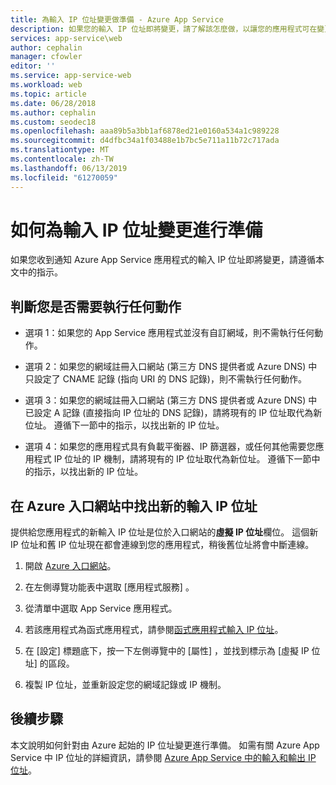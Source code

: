 ```yaml
---
title: 為輸入 IP 位址變更做準備 - Azure App Service
description: 如果您的輸入 IP 位址即將變更，請了解該怎麼做，以讓您的應用程式可在變更後繼續運作。
services: app-service\web
author: cephalin
manager: cfowler
editor: ''
ms.service: app-service-web
ms.workload: web
ms.topic: article
ms.date: 06/28/2018
ms.author: cephalin
ms.custom: seodec18
ms.openlocfilehash: aaa89b5a3bb1af6878ed21e0160a534a1c989228
ms.sourcegitcommit: d4dfbc34a1f03488e1b7bc5e711a11b72c717ada
ms.translationtype: MT
ms.contentlocale: zh-TW
ms.lasthandoff: 06/13/2019
ms.locfileid: "61270059"
---
```

# <a name="how-to-prepare-for-an-inbound-ip-address-change"></a>如何為輸入 IP 位址變更進行準備

如果您收到通知 Azure App Service 應用程式的輸入 IP 位址即將變更，請遵循本文中的指示。

## <a name="determine-if-you-have-to-do-anything"></a>判斷您是否需要執行任何動作

* 選項 1：如果您的 App Service 應用程式並沒有自訂網域，則不需執行任何動作。

* 選項 2：如果您的網域註冊入口網站 (第三方 DNS 提供者或 Azure DNS) 中只設定了 CNAME 記錄 (指向 URI 的 DNS 記錄)，則不需執行任何動作。

* 選項 3：如果您的網域註冊入口網站 (第三方 DNS 提供者或 Azure DNS) 中已設定 A 記錄 (直接指向 IP 位址的 DNS 記錄)，請將現有的 IP 位址取代為新位址。 遵循下一節中的指示，以找出新的 IP 位址。

* 選項 4：如果您的應用程式具有負載平衡器、IP 篩選器，或任何其他需要您應用程式 IP 位址的 IP 機制，請將現有的 IP 位址取代為新位址。 遵循下一節中的指示，以找出新的 IP 位址。

## <a name="find-the-new-inbound-ip-address-in-the-azure-portal"></a>在 Azure 入口網站中找出新的輸入 IP 位址

提供給您應用程式的新輸入 IP 位址是位於入口網站的**虛擬 IP 位址**欄位。 這個新 IP 位址和舊 IP 位址現在都會連線到您的應用程式，稍後舊位址將會中斷連線。

1.  開啟 [Azure 入口網站](https://portal.azure.com)。

2.  在左側導覽功能表中選取 [應用程式服務]  。

3.  從清單中選取 App Service 應用程式。

1.  若該應用程式為函式應用程式，請參閱[函式應用程式輸入 IP 位址](../azure-functions/ip-addresses.md#function-app-inbound-ip-address)。

4.  在 [設定]  標題底下，按一下左側導覽中的 [屬性]  ，並找到標示為 [虛擬 IP 位址]  的區段。

5. 複製 IP 位址，並重新設定您的網域記錄或 IP 機制。

## <a name="next-steps"></a>後續步驟

本文說明如何針對由 Azure 起始的 IP 位址變更進行準備。 如需有關 Azure App Service 中 IP 位址的詳細資訊，請參閱 [Azure App Service 中的輸入和輸出 IP 位址](overview-inbound-outbound-ips.md)。
